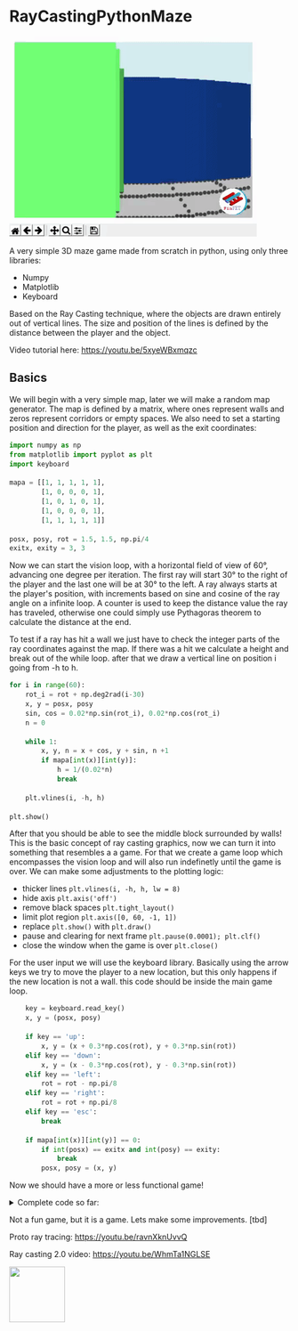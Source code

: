 # RayCastingPythonMaze

 ![](gif.gif)
 
A very simple 3D maze game made from scratch in python, using only three libraries:
- Numpy
- Matplotlib
- Keyboard

Based on the Ray Casting technique, where the objects are drawn entirely out of vertical lines. The size and position of the lines is defined by the distance between the player and the object.

Video tutorial here: https://youtu.be/5xyeWBxmqzc

## Basics

We will begin with a very simple map, later we will make a random map generator. The map is defined by a matrix, where ones represent walls and zeros represent corridors or empty spaces. We also need to set a starting position and direction for the player, as well as the exit coordinates:

```python
import numpy as np
from matplotlib import pyplot as plt
import keyboard

mapa = [[1, 1, 1, 1, 1],
        [1, 0, 0, 0, 1],
        [1, 0, 1, 0, 1],
        [1, 0, 0, 0, 1],
        [1, 1, 1, 1, 1]]

posx, posy, rot = 1.5, 1.5, np.pi/4
exitx, exity = 3, 3
```
Now we can start the vision loop, with a horizontal field of view of 60°, advancing one degree per iteration. The first ray will start 30° to the right of the player and the last one will be at 30° to the left. A ray always starts at the player's position, with increments based on sine and cosine of the ray angle on a infinite loop. A counter is used to keep the distance value the ray has traveled, otherwise one could simply use Pythagoras theorem to calculate the distance at the end.

To test if a ray has hit a wall we just have to check the integer parts of the ray coordinates against the map. If there was a hit we calculate a height and break out of the while loop. after that we draw a vertical line on position i going from -h to h.

```python
for i in range(60):
    rot_i = rot + np.deg2rad(i-30)
    x, y = posx, posy
    sin, cos = 0.02*np.sin(rot_i), 0.02*np.cos(rot_i)
    n = 0
    
    while 1:
        x, y, n = x + cos, y + sin, n +1
        if mapa[int(x)][int(y)]:
            h = 1/(0.02*n)
            break
        
    plt.vlines(i, -h, h)

plt.show()
```
After that you should be able to see the middle block surrounded by walls! This is the basic concept of ray casting graphics, now we can turn it into something that resembles a a game. For that we create a game loop which encompasses the vision loop and will also run indefinetly until the game is over. We can make some adjustments to the plotting logic: 

* thicker lines `plt.vlines(i, -h, h, lw = 8)`
* hide axis `plt.axis('off')`
* remove black spaces `plt.tight_layout()`
* limit plot region  `plt.axis([0, 60, -1, 1])`
* replace `plt.show()`  with `plt.draw()`
* pause and clearing for next frame `plt.pause(0.0001); plt.clf()`
* close the window when the game is over `plt.close()`

For the user input we will use the keyboard library. Basically using the arrow keys we try to move the player to a new location, but this only happens if the new location is not a wall. this code should be inside the main game loop.

```python
    key = keyboard.read_key()
    x, y = (posx, posy)

    if key == 'up':
        x, y = (x + 0.3*np.cos(rot), y + 0.3*np.sin(rot))
    elif key == 'down':
        x, y = (x - 0.3*np.cos(rot), y - 0.3*np.sin(rot))
    elif key == 'left':
        rot = rot - np.pi/8
    elif key == 'right':
        rot = rot + np.pi/8
    elif key == 'esc':
        break

    if mapa[int(x)][int(y)] == 0:
        if int(posx) == exitx and int(posy) == exity:
            break
        posx, posy = (x, y)
```
Now we should have a more or less functional game!

<details>
  <summary>Complete code so far:</summary>
  
  ```python
import numpy as np
from matplotlib import pyplot as plt
import keyboard

mapa = [[1, 1, 1, 1, 1],
        [1, 0, 0, 0, 1],
        [1, 0, 1, 0, 1],
        [1, 0, 0, 0, 1],
        [1, 1, 1, 1, 1]]

posx, posy, rot = 1.5, 1.5, np.pi/4
exitx, exity = 3, 3

while 1:
    for i in range(60):
        rot_i = rot + np.deg2rad(i-30)
        x, y = posx, posy
        sin, cos = 0.02*np.sin(rot_i), 0.02*np.cos(rot_i)
        n = 0
        
        while 1:
            x, y, n = x + cos, y + sin, n +1
            if mapa[int(x)][int(y)]:
                h = 1/(0.02*n)
                break
            
        plt.vlines(i, -h, h, lw=8)

    plt.axis('off'); plt.tight_layout(); plt.axis([0, 60, -1, 1])
    plt.draw(); plt.pause(0.0001); plt.clf()
    
    key = keyboard.read_key()
    x, y = (posx, posy)

    if key == 'up':
        x, y = (x + 0.3*np.cos(rot), y + 0.3*np.sin(rot))
    elif key == 'down':
        x, y = (x - 0.3*np.cos(rot), y - 0.3*np.sin(rot))
    elif key == 'left':
        rot = rot - np.pi/8
    elif key == 'right':
        rot = rot + np.pi/8
    elif key == 'esc':
        break

    if mapa[int(x)][int(y)] == 0:
        if int(posx) == exitx and int(posy) == exity:
            break
        posx, posy = (x, y)

plt.show()
```
  
</details>

Not a fun game, but it is a game. Lets make some improvements. [tbd]


Proto ray tracing: https://youtu.be/ravnXknUvvQ

Ray casting 2.0 video: https://youtu.be/WhmTa1NGLSE

 
 
<img src="https://avatars0.githubusercontent.com/u/76776190?s=460&u=8f3943b46a0f1060a462d8a2922319edd9cd241c&v=4" width="100" height="100">
